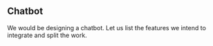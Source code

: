 Chatbot
---

We would be designing a chatbot. Let us list the features we intend to integrate and split the work.